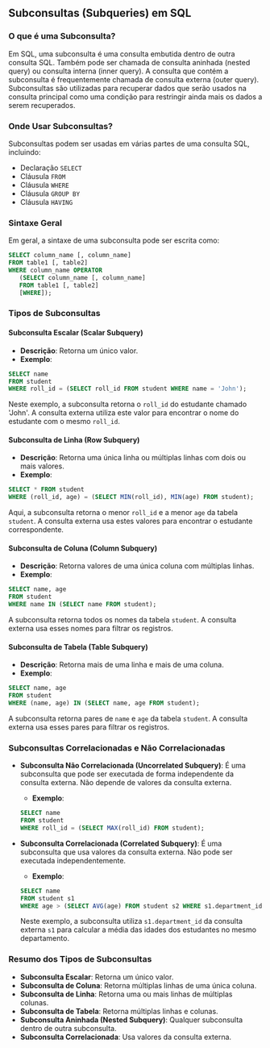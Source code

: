 ## Subconsultas (Subqueries) em SQL

### O que é uma Subconsulta?

Em SQL, uma subconsulta é uma consulta embutida dentro de outra consulta SQL. Também pode ser chamada de consulta aninhada (nested query) ou consulta interna (inner query). A consulta que contém a subconsulta é frequentemente chamada de consulta externa (outer query). Subconsultas são utilizadas para recuperar dados que serão usados na consulta principal como uma condição para restringir ainda mais os dados a serem recuperados.

### Onde Usar Subconsultas?

Subconsultas podem ser usadas em várias partes de uma consulta SQL, incluindo:

- Declaração `SELECT`
- Cláusula `FROM`
- Cláusula `WHERE`
- Cláusula `GROUP BY`
- Cláusula `HAVING`

### Sintaxe Geral

Em geral, a sintaxe de uma subconsulta pode ser escrita como:

```sql
SELECT column_name [, column_name]
FROM table1 [, table2]
WHERE column_name OPERATOR
   (SELECT column_name [, column_name]
   FROM table1 [, table2]
   [WHERE]);
```

### Tipos de Subconsultas

#### Subconsulta Escalar (Scalar Subquery)

- **Descrição**: Retorna um único valor.
- **Exemplo**:

```sql
SELECT name 
FROM student 
WHERE roll_id = (SELECT roll_id FROM student WHERE name = 'John');
```

Neste exemplo, a subconsulta retorna o `roll_id` do estudante chamado 'John'. A consulta externa utiliza este valor para encontrar o nome do estudante com o mesmo `roll_id`.

#### Subconsulta de Linha (Row Subquery)

- **Descrição**: Retorna uma única linha ou múltiplas linhas com dois ou mais valores.
- **Exemplo**:

```sql
SELECT * FROM student 
WHERE (roll_id, age) = (SELECT MIN(roll_id), MIN(age) FROM student);
```

Aqui, a subconsulta retorna o menor `roll_id` e a menor `age` da tabela `student`. A consulta externa usa estes valores para encontrar o estudante correspondente.

#### Subconsulta de Coluna (Column Subquery)

- **Descrição**: Retorna valores de uma única coluna com múltiplas linhas.
- **Exemplo**:

```sql
SELECT name, age 
FROM student 
WHERE name IN (SELECT name FROM student);
```

A subconsulta retorna todos os nomes da tabela `student`. A consulta externa usa esses nomes para filtrar os registros.

#### Subconsulta de Tabela (Table Subquery)

- **Descrição**: Retorna mais de uma linha e mais de uma coluna.
- **Exemplo**:

```sql
SELECT name, age 
FROM student 
WHERE (name, age) IN (SELECT name, age FROM student);
```

A subconsulta retorna pares de `name` e `age` da tabela `student`. A consulta externa usa esses pares para filtrar os registros.

### Subconsultas Correlacionadas e Não Correlacionadas

- **Subconsulta Não Correlacionada (Uncorrelated Subquery)**: É uma subconsulta que pode ser executada de forma independente da consulta externa. Não depende de valores da consulta externa.
  - **Exemplo**:

  ```sql
  SELECT name 
  FROM student 
  WHERE roll_id = (SELECT MAX(roll_id) FROM student);
  ```

- **Subconsulta Correlacionada (Correlated Subquery)**: É uma subconsulta que usa valores da consulta externa. Não pode ser executada independentemente.
  - **Exemplo**:

  ```sql
  SELECT name 
  FROM student s1 
  WHERE age > (SELECT AVG(age) FROM student s2 WHERE s1.department_id = s2.department_id);
  ```

  Neste exemplo, a subconsulta utiliza `s1.department_id` da consulta externa `s1` para calcular a média das idades dos estudantes no mesmo departamento.

### Resumo dos Tipos de Subconsultas

- **Subconsulta Escalar**: Retorna um único valor.
- **Subconsulta de Coluna**: Retorna múltiplas linhas de uma única coluna.
- **Subconsulta de Linha**: Retorna uma ou mais linhas de múltiplas colunas.
- **Subconsulta de Tabela**: Retorna múltiplas linhas e colunas.
- **Subconsulta Aninhada (Nested Subquery)**: Qualquer subconsulta dentro de outra subconsulta.
- **Subconsulta Correlacionada**: Usa valores da consulta externa.

